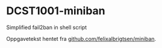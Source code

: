 # DCST1001-miniban
Simplified fail2ban in shell script

Oppgavetekst hentet fra [github.com/felixalbrigtsen/miniban](https://github.com/felixalbrigtsen/miniban).
